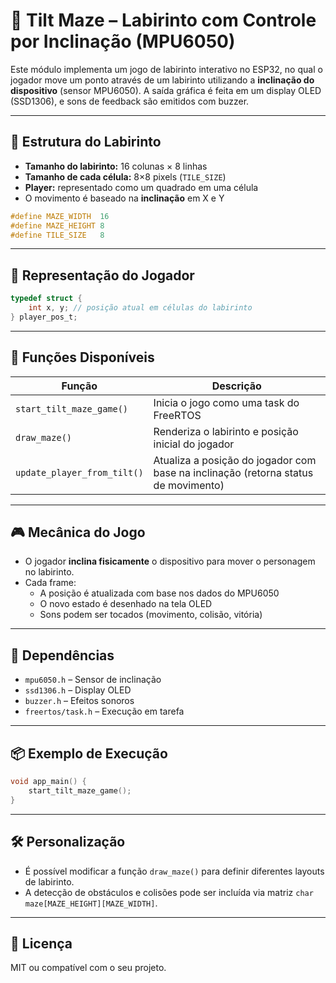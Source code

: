 # 🧭 Tilt Maze – Labirinto com Controle por Inclinação (MPU6050)

Este módulo implementa um jogo de labirinto interativo no ESP32, no qual o jogador move um ponto através de um labirinto utilizando a **inclinação do dispositivo** (sensor MPU6050). A saída gráfica é feita em um display OLED (SSD1306), e sons de feedback são emitidos com buzzer.

---

## 🧩 Estrutura do Labirinto

- **Tamanho do labirinto:** 16 colunas × 8 linhas
- **Tamanho de cada célula:** 8×8 pixels (`TILE_SIZE`)
- **Player:** representado como um quadrado em uma célula
- O movimento é baseado na **inclinação** em X e Y

```c
#define MAZE_WIDTH  16
#define MAZE_HEIGHT 8
#define TILE_SIZE   8
```

---

## 👤 Representação do Jogador

```c
typedef struct {
    int x, y; // posição atual em células do labirinto
} player_pos_t;
```

---

## 🧠 Funções Disponíveis

| Função                        | Descrição |
|-------------------------------|-----------|
| `start_tilt_maze_game()`      | Inicia o jogo como uma task do FreeRTOS |
| `draw_maze()`                 | Renderiza o labirinto e posição inicial do jogador |
| `update_player_from_tilt()`  | Atualiza a posição do jogador com base na inclinação (retorna status de movimento) |

---

## 🎮 Mecânica do Jogo

- O jogador **inclina fisicamente** o dispositivo para mover o personagem no labirinto.
- Cada frame:
  - A posição é atualizada com base nos dados do MPU6050
  - O novo estado é desenhado na tela OLED
  - Sons podem ser tocados (movimento, colisão, vitória)

---

## 🔗 Dependências

- `mpu6050.h` – Sensor de inclinação
- `ssd1306.h` – Display OLED
- `buzzer.h` – Efeitos sonoros
- `freertos/task.h` – Execução em tarefa

---

## 📦 Exemplo de Execução

```c
void app_main() {
    start_tilt_maze_game();
}
```

---

## 🛠 Personalização

- É possível modificar a função `draw_maze()` para definir diferentes layouts de labirinto.
- A detecção de obstáculos e colisões pode ser incluída via matriz `char maze[MAZE_HEIGHT][MAZE_WIDTH]`.

---

## 📎 Licença

MIT ou compatível com o seu projeto.
